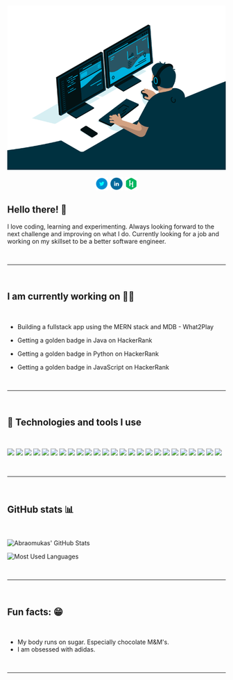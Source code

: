 <div align="center">
  <a href="https://linkedin.com/in/abraomukas/"><img src="images/hero.gif" alt="Abraomukas' in a nutshell"></a>

<p align='center'>

<a href="https://twitter.com/abraomukas"><img height="30" src="images/icons/twitter.png"></a>
<a href="https://www.linkedin.com/in/abraomukas/"><img height="30" src="images/icons/linkedin.png"></a>
<a href="https://www.hackerrank.com/abraomukas"><img height="30" src="images/icons/hackerrank.png"></a>
</p>

</div>

## Hello there! :wave:

I love coding, learning and experimenting. Always looking forward to the next challenge and improving on what I do. Currently looking for a job and working on my skillset to be a better software engineer.

<br>

---

<br>

## I am currently working on :man_technologist:

<br>


- Building a fullstack app using the MERN stack and MDB - <a>What2Play</a>

- Getting a golden badge in Java on HackerRank

- Getting a golden badge in Python on HackerRank

- Getting a golden badge in JavaScript on HackerRank

<br>

---

<br>

## :wrench: Technologies and tools I use

<br>

![](https://img.shields.io/badge/-Ubuntu-informational?style=flat-square&logo=Ubuntu&logoColor=white&color=darkblue)
![](https://img.shields.io/badge/-Git-informational?style=flat-square&logo=git&logoColor=white&color=darkblue)
![](https://img.shields.io/badge/-GitHub-informational?style=flat-square&logo=github&logoColor=white&color=darkblue)
![](https://img.shields.io/badge/-IntelliJ_IDEA-informational?style=flat-square&logo=intellij-idea&logoColor=white&color=darkblue)
![](https://img.shields.io/badge/-VS_Code-informational?style=flat-square&logo=microsoft&logoColor=white&color=darkblue)
![](https://img.shields.io/badge/-Java-informational?style=flat-square&logo=Java&logoColor=white&color=darkblue)
![](https://img.shields.io/badge/-JPA-informational?style=flat-square&logo=java&logoColor=white&color=darkblue)
![](https://img.shields.io/badge/-JUnit-informational?style=flat-square&logo=java&logoColor=white&color=darkblue)
![](https://img.shields.io/badge/-Spring_Boot-informational?style=flat-square&logo=spring&logoColor=white&color=darkblue)
![](https://img.shields.io/badge/-Maven-informational?style=flat-square&logo=apache-maven&logoColor=white&color=darkblue)
![](https://img.shields.io/badge/-JavaScript-informational?style=flat-square&logo=javascript&logoColor=white&color=darkblue)
![](https://img.shields.io/badge/-Python-informational?style=flat-square&logo=python&logoColor=white&color=darkblue)
![](https://img.shields.io/badge/-Docker-informational?style=flat-square&logo=docker&logoColor=white&color=darkblue)
![](https://img.shields.io/badge/-Kubernetes-informational?style=flat-square&logo=kubernetes&logoColor=white&color=darkblue)
![](https://img.shields.io/badge/-PostgreSQL-informational?style=flat-square&logo=postgresql&logoColor=white&color=darkblue)
![](https://img.shields.io/badge/-MongoDB-informational?style=flat-square&logo=mongodb&logoColor=white&color=darkblue)
![](https://img.shields.io/badge/-Express-informational?style=flat-square&logo=express&logoColor=white&color=darkblue)
![](https://img.shields.io/badge/-React-informational?style=flat-square&logo=react&logoColor=white&color=darkblue)
![](https://img.shields.io/badge/-Node.js-informational?style=flat-square&logo=node-dot-js&logoColor=white&color=darkblue)
![](https://img.shields.io/badge/-Bootstrap-informational?style=flat-square&logo=bootstrap&logoColor=white&color=darkblue)
![](https://img.shields.io/badge/-Postman-informational?style=flat-square&logo=postman&logoColor=white&color=darkblue)
![](https://img.shields.io/badge/-Heroku-informational?style=flat-square&logo=heroku&logoColor=white&color=darkblue)
![](https://img.shields.io/badge/-Netlify-informational?style=flat-square&logo=netlify&logoColor=white&color=darkblue)
![](https://img.shields.io/badge/-Jenkins-informational?style=flat-square&logo=jenkins&logoColor=white&color=darkblue)
![](https://img.shields.io/badge/-GIMP-informational?style=flat-square&logo=gimp&logoColor=white&color=darkblue)

<br>

---

<br>

## GitHub stats :bar_chart:

<br>

![Abraomukas' GitHub Stats](https://github-readme-stats.vercel.app/api?username=abraomukas&theme=react&show_icons=true)

![Most Used Languages](https://github-readme-stats.vercel.app/api/top-langs/?username=abraomukas&theme=react&show_icons=true)

<br>

---

<br>

## Fun facts: :grin:   

<br>

- My body runs on sugar. Especially chocolate M&M's. 
- I am obsessed with adidas.

<br>

---